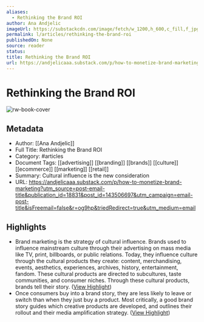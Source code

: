 ```yaml
---
aliases:
  - Rethinking the Brand ROI
author: Ana Andjelic
imageUrl: https://substackcdn.com/image/fetch/w_1200,h_600,c_fill,f_jpg,q_auto:good,fl_progressive:steep,g_auto/https%3A%2F%2Fsubstack-post-media.s3.amazonaws.com%2Fpublic%2Fimages%2F86b49c7e-5ffd-4f0c-84cb-d374015876ce_3328x2038.png
permalink: l/articles/rethinking-the-brand-roi
publishedOn: None
source: reader
status: 
title: Rethinking the Brand ROI
url: https://andjelicaaa.substack.com/p/how-to-monetize-brand-marketing?utm_source=post-email-title&publication_id=18831&post_id=143506697&utm_campaign=email-post-title&isFreemail=false&r=og9hp&triedRedirect=true&utm_medium=email
---
```

# Rethinking the Brand ROI

![rw-book-cover](https://substackcdn.com/image/fetch/w_1200,h_600,c_fill,f_jpg,q_auto:good,fl_progressive:steep,g_auto/https%3A%2F%2Fsubstack-post-media.s3.amazonaws.com%2Fpublic%2Fimages%2F86b49c7e-5ffd-4f0c-84cb-d374015876ce_3328x2038.png)

## Metadata

- Author: [[Ana Andjelic]]
- Full Title: Rethinking the Brand ROI
- Category: #articles
- Document Tags: [[advertising]] [[branding]] [[brands]] [[culture]] [[ecommerce]] [[marketing]] [[retail]]
- Summary: Cultural influence is the new consideration
- URL: https://andjelicaaa.substack.com/p/how-to-monetize-brand-marketing?utm_source=post-email-title&publication_id=18831&post_id=143506697&utm_campaign=email-post-title&isFreemail=false&r=og9hp&triedRedirect=true&utm_medium=email

## Highlights

- Brand marketing is the strategy of cultural influence. Brands used to influence mainstream culture through their advertising on mass media like TV, print, billboards, or public relations. Today, they influence culture through the cultural products they create: content, merchandising, events, aesthetics, experiences, archives, history, entertainment, fandom. These cultural products are directed to subcultures, taste communities, and consumer niches. Through these cultural products, brands tell their story. ([View Highlight](https://read.readwise.io/read/01j1yckrtve51z3ntws8hqete1))
- Once consumers buy into a brand story, they are less likely to leave or switch than when they just buy a product. Most critically, a good brand story guides which creative products are developed, and outlines their rollout and their media amplification strategy. ([View Highlight](https://read.readwise.io/read/01j1ycr49dxwgfbyn3ryqtb2e1))
